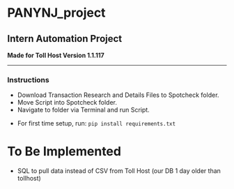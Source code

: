 # PANYNJ_project
## Intern Automation Project
**Made for Toll Host Version 1.1.117**

---

### Instructions
- Download Transaction Research and Details Files to Spotcheck folder.
- Move Script into Spotcheck folder.
- Navigate to folder via Terminal and run Script.

* For first time setup, run: 
``` pip install requirements.txt ```

# To Be Implemented
- SQL to pull data instead of CSV from Toll Host (our DB 1 day older than tollhost)
